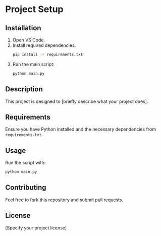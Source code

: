 # Project Setup

## Installation
1. Open VS Code.
2. Install required dependencies:
   ```sh
   pip install -r requirements.txt
   ```
3. Run the main script:
   ```sh
   python main.py
   ```

## Description
This project is designed to [briefly describe what your project does].

## Requirements
Ensure you have Python installed and the necessary dependencies from `requirements.txt`.

## Usage
Run the script with:
```sh
python main.py
```

## Contributing
Feel free to fork this repository and submit pull requests.

## License
[Specify your project license]

